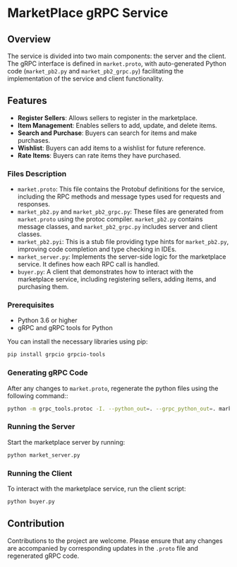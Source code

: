 # MarketPlace gRPC Service

## Overview

The service is divided into two main components: the server and the client. The gRPC interface is defined in `market.proto`, with auto-generated Python code (`market_pb2.py` and `market_pb2_grpc.py`) facilitating the implementation of the service and client functionality.
## Features

- **Register Sellers**: Allows sellers to register in the marketplace.
- **Item Management**: Enables sellers to add, update, and delete items.
- **Search and Purchase**: Buyers can search for items and make purchases.
- **Wishlist**: Buyers can add items to a wishlist for future reference.
- **Rate Items**: Buyers can rate items they have purchased.

### Files Description

- `market.proto`: This file contains the Protobuf definitions for the service, including the RPC methods and message types used for requests and responses.
- `market_pb2.py` and `market_pb2_grpc.py`: These files are generated from `market.proto` using the protoc compiler. `market_pb2.py` contains message classes, and `market_pb2_grpc.py` includes server and client classes.
- `market_pb2.pyi`: This is a stub file providing type hints for `market_pb2.py`, improving code completion and type checking in IDEs.
- `market_server.py`: Implements the server-side logic for the marketplace service. It defines how each RPC call is handled.
- `buyer.py`: A client that demonstrates how to interact with the marketplace service, including registering sellers, adding items, and purchasing them.

### Prerequisites

- Python 3.6 or higher
- gRPC and gRPC tools for Python

You can install the necessary libraries using pip:

```bash
pip install grpcio grpcio-tools
```

### Generating gRPC Code

After any changes to `market.proto`, regenerate the python files using the following command::

```bash
python -m grpc_tools.protoc -I. --python_out=. --grpc_python_out=. market.proto
```

### Running the Server
Start the marketplace server by running:

```bash
python market_server.py
```

### Running the Client
To interact with the marketplace service, run the client script:

```bash
python buyer.py
```

## Contribution
Contributions to the project are welcome. Please ensure that any changes are accompanied by corresponding updates in the `.proto` file and regenerated gRPC code.